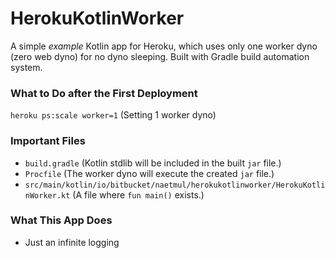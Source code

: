 # HerokuKotlinWorker
A simple *example* Kotlin app for Heroku, which uses only one worker dyno (zero web dyno) for no dyno sleeping.
Built with Gradle build automation system.

### What to Do after the First Deployment
`heroku ps:scale worker=1` (Setting 1 worker dyno)

### Important Files
- `build.gradle` (Kotlin stdlib will be included in the built `jar` file.)
- `Procfile` (The worker dyno will execute the created `jar` file.)
- `src/main/kotlin/io/bitbucket/naetmul/herokukotlinworker/HerokuKotlinWorker.kt` (A file where `fun main()` exists.)

### What This App Does ###
- Just an infinite logging
